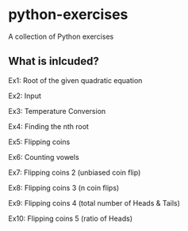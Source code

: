 # python-exercises
A collection of Python exercises

## What is inlcuded?
Ex1: Root of the given quadratic equation 

Ex2: Input 

Ex3: Temperature Conversion

Ex4: Finding the nth root 

Ex5: Flipping coins

Ex6: Counting vowels

Ex7: Flipping coins 2 (unbiased coin flip)

Ex8: Flipping coins 3 (n coin flips)

Ex9: Flipping coins 4 (total number of Heads & Tails)

Ex10: Flipping coins 5 (ratio of Heads)
